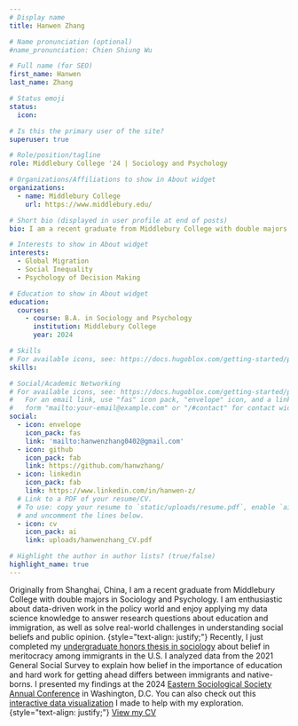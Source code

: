 ```yaml
---
# Display name
title: Hanwen Zhang

# Name pronunciation (optional)
#name_pronunciation: Chien Shiung Wu

# Full name (for SEO)
first_name: Hanwen
last_name: Zhang

# Status emoji
status:
  icon: 

# Is this the primary user of the site?
superuser: true

# Role/position/tagline
role: Middlebury College '24 | Sociology and Psychology

# Organizations/Affiliations to show in About widget
organizations:
  - name: Middlebury College
    url: https://www.middlebury.edu/

# Short bio (displayed in user profile at end of posts)
bio: I am a recent graduate from Middlebury College with double majors in Sociology and Psychology. I am enthusiastic about data-driven work in the policy world and enjoy applying my data science knowledge to answer research questions about education and immigration, as well as solve real-world challenges in understanding social beliefs and public opinion.

# Interests to show in About widget
interests:
  - Global Migration
  - Social Inequality
  - Psychology of Decision Making

# Education to show in About widget
education:
  courses:
    - course: B.A. in Sociology and Psychology
      institution: Middlebury College
      year: 2024

# Skills
# For available icons, see: https://docs.hugoblox.com/getting-started/page-builder/#icons
skills:

# Social/Academic Networking
# For available icons, see: https://docs.hugoblox.com/getting-started/page-builder/#icons
#   For an email link, use "fas" icon pack, "envelope" icon, and a link in the
#   form "mailto:your-email@example.com" or "/#contact" for contact widget.
social:
  - icon: envelope
    icon_pack: fas
    link: 'mailto:hanwenzhang0402@gmail.com'
  - icon: github
    icon_pack: fab
    link: https://github.com/hanwzhang/
  - icon: linkedin
    icon_pack: fab
    link: https://www.linkedin.com/in/hanwen-z/
  # Link to a PDF of your resume/CV.
  # To use: copy your resume to `static/uploads/resume.pdf`, enable `ai` icons in `params.yaml`,
  # and uncomment the lines below.
  - icon: cv
    icon_pack: ai
    link: uploads/hanwenzhang_CV.pdf

# Highlight the author in author lists? (true/false)
highlight_name: true
---
```


Originally from Shanghai, China, I am a recent graduate from Middlebury College with double majors in Sociology and Psychology. I am enthusiastic about data-driven work in the policy world and enjoy applying my data science knowledge to answer research questions about education and immigration, as well as solve real-world challenges in understanding social beliefs and public opinion. 
{style="text-align: justify;"}
Recently, I just completed my [undergraduate honors thesis in sociology](/project/factamthesis) about belief in meritocracy among immigrants in the U.S. I analyzed data from the 2021 General Social Survey to explain how belief in the importance of education and hard work for getting ahead differs between immigrants and native-borns. I presented my findings at the 2024 [Eastern Sociological Society Annual Conference](https://www.essnet.org/) in Washington, D.C. You can also check out this [interactive data visualization](https://hanwenz.shinyapps.io/Fact_Checking_the_American_Dream/) I made to help with my exploration. 
{style="text-align: justify;"}
[View my CV](../../uploads/hanwenzhang_CV.pdf)
